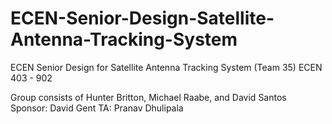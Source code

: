 # ECEN-Senior-Design-Satellite-Antenna-Tracking-System
ECEN Senior Design for Satellite Antenna Tracking System (Team 35) 
ECEN 403 - 902

Group consists of Hunter Britton, Michael Raabe, and David Santos
Sponsor: David Gent
TA: Pranav Dhulipala
